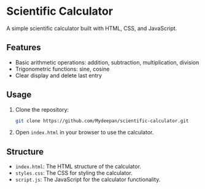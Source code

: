 # Scientific Calculator

A simple scientific calculator built with HTML, CSS, and JavaScript.

## Features

- Basic arithmetic operations: addition, subtraction, multiplication, division
- Trigonometric functions: sine, cosine
- Clear display and delete last entry

## Usage

1. Clone the repository:
    ```sh
    git clone https://github.com/Mydeepan/scientific-calculator.git
    ```

2. Open `index.html` in your browser to use the calculator.

## Structure

- `index.html`: The HTML structure of the calculator.
- `styles.css`: The CSS for styling the calculator.
- `script.js`: The JavaScript for the calculator functionality.
